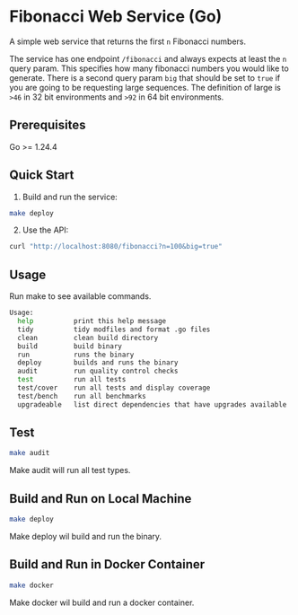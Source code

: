 # Fibonacci Web Service (Go)

A simple web service that returns the first `n` Fibonacci numbers.

The service has one endpoint `/fibonacci` and always expects at least the `n` query param. This specifies how many fibonacci numbers you would like to generate. There is a second query param `big` that should be set to `true` if you are going to be requesting large sequences. The definition of large is `>46` in 32 bit environments and `>92` in 64 bit environments.

## Prerequisites
Go >= 1.24.4

## Quick Start
1. Build and run the service:
```bash
make deploy
```
2. Use the API:
```bash
curl "http://localhost:8080/fibonacci?n=100&big=true"
```
## Usage
Run make to see available commands.
```bash
Usage:
  help          print this help message
  tidy          tidy modfiles and format .go files
  clean         clean build directory
  build         build binary
  run           runs the binary
  deploy        builds and runs the binary
  audit         run quality control checks
  test          run all tests
  test/cover    run all tests and display coverage
  test/bench    run all benchmarks
  upgradeable   list direct dependencies that have upgrades available
```

## Test
```bash
make audit
```
Make audit will run all test types.


## Build and Run on Local Machine
```bash
make deploy
```
Make deploy wil build and run the binary.

## Build and Run in Docker Container
```bash
make docker
```
Make docker wil build and run a docker container.